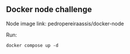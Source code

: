 ## Docker node challenge
Node image link: pedropereiraassis/docker-node

Run:

```
docker compose up -d
```